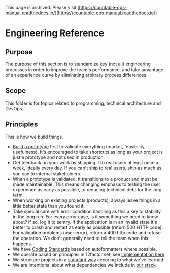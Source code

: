 This page is archived. Please visit [https://countable-ops-manual.readthedocs.io/](https://countable-ops-manual.readthedocs.io/)

# Engineering Reference

## Purpose

The purpose of this section is to standardize key (not all) engineering processes in order to improve the team's performance, and take advantage of an experience curve by eliminating arbitrary process differences.

## Scope

This folder is for topics related to programming, technical architecture and DevOps.

## Principles

This is how we build things.

  * [Build a prototype](./PROTOTYPING.md) first to validate everything (market, feasibility, usefulness). It's encouraged to take shortcuts as long as your project is just a prototype and not used in production.
  * Get feedback on your work by shipping it to real users at least once a week, ideally every day. If you can't ship to real users, ship as much as you can to internal stakeholders.
  * When a prototype is validated, it transitions to a product and must be made maintainable. This means changing emphasis to testing the user experience as early as possible, to reducing technical debt for the long term.
  * When working on existing projects (products), always leave things in a little better state than you found it.
  * Take special care with error condition handling as this a key to stability in the long run. For every error case, is it something we need to know about? If so, log it to sentry. If the application is in an invalid state it's better to crash and restart as early as possible (return 500 HTTP code). For validation problems (user error), return a 400 http code and refuse the operation. We don't generally need to tell the team when this happens.
  * We have [Coding Standards](./CODING_STANDARDS.md) based on autoformatters where possible.
  * We operate based on principles in 12factor.net, see [implementation here](./OPERATIONS.md)
  * We structure projects in a [standard way](./CODE_PROJECT_STANDARDS.md) accoring to what we've learned.
  * We are intentional about what dependencies we include in [our stack](./STACK_CHOICES.md)

